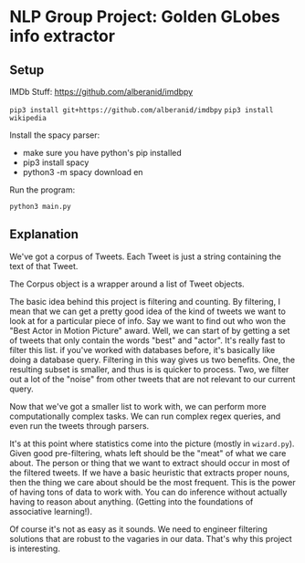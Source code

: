
# NLP Group Project: Golden GLobes info extractor

## Setup

IMDb Stuff:
https://github.com/alberanid/imdbpy

`pip3 install git+https://github.com/alberanid/imdbpy`
`pip3 install wikipedia`

Install the spacy parser:
* make sure you have python's pip installed
* pip3 install spacy
* python3 -m spacy download en

Run the program:

`python3 main.py`

## Explanation

We've got a corpus of Tweets. Each Tweet is just a string containing the text of that Tweet.

The Corpus object is a wrapper around a list of Tweet objects.

The basic idea behind this project is filtering and counting. By filtering, I mean that
we can get a pretty good idea of the kind of tweets we want to look at for a particular
piece of info. Say we want to find out who won the "Best Actor in Motion Picture" award.
Well, we can start of by getting a set of tweets that only contain the words "best" and
"actor". It's really fast to filter this list. if you've worked with databases before,
it's basically like doing a database query. Filtering in this way gives us two benefits.
One, the resulting subset is smaller, and thus is is quicker to process. Two, we filter
out a lot of the "noise" from other tweets that are not relevant to our current query.


Now that we've got a smaller list to work with, we can perform more computationally
complex tasks. We can run complex regex queries, and even run the tweets through
parsers.

It's at this point where statistics come into the picture (mostly in `wizard.py`).
Given good pre-filtering, whats left should be the "meat" of what we care about. The
person or thing that we want to extract should occur in most of the filtered tweets.
If we have a basic heuristic that extracts proper nouns, then the thing we care about
should be the most frequent. This is the power of having tons of data to work with.
You can do inference without actually having to reason about anything. (Getting into the
foundations of associative learning!).

Of course it's not as easy as it sounds. We need to engineer filtering solutions
that are robust to the vagaries in our data. That's why this project is interesting.
